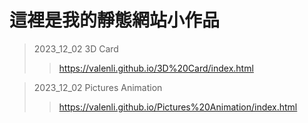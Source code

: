 # 這裡是我的靜態網站小作品

> 2023_12_02 3D Card
>> <https://valenli.github.io/3D%20Card/index.html>

> 2023_12_02 Pictures Animation
>> <https://valenli.github.io/Pictures%20Animation/index.html>
